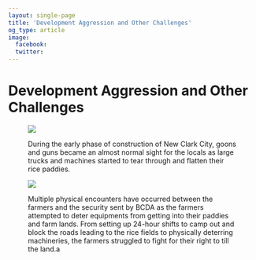 ```yaml
---
layout: single-page
title: 'Development Aggression and Other Challenges'
og_type: article
image:
  facebook:
  twitter:
---
```

# Development Aggression and Other Challenges

<figure class='figure col-lg-12 img-container'>
<img class='img-fluid post-img img-shadow mx-auto d-block' src='{{ site.baseurl }}/media/site/efforts/counter-mapping-new-clark-city/stories/development-aggression-and-other-challenges/dev-aggression-01.png'>
<p class='figure-caption text-center'>During the early phase of construction of New Clark City, goons and guns became an almost normal sight for the locals as large trucks and machines started to tear through and flatten their rice paddies.</p>
</figure>

<figure class='figure col-lg-12 img-container'>
<img class='img-fluid post-img img-shadow mx-auto d-block' src='{{ site.baseurl }}/media/site/efforts/counter-mapping-new-clark-city/stories/development-aggression-and-other-challenges/dev-aggression-02.png'>
<p class='figure-caption text-center'>Multiple physical encounters have occurred between the farmers and the security sent by BCDA as the farmers attempted to deter equipments from getting into their paddies and farm lands. From setting up 24-hour shifts to camp out and block the roads leading to the rice fields to physically deterring machineries, the farmers struggled to fight for their right to till the land.a</p>
</figure>
